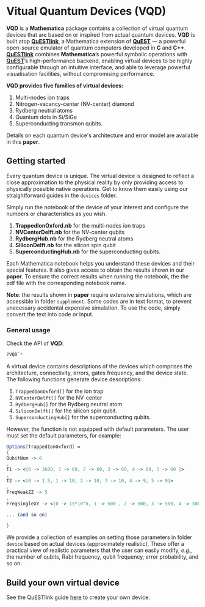 # Vitual Quantum Devices (VQD)

**VQD** is a **Mathematica** package contains a collection of virtual quantum devices that are based on or inspired from actual quantum devices. **VQD** is built atop [**QuESTlink**](https://github.com/QTechTheory/QuESTlink), a Mathematica extension of [**QuEST**](https://github.com/QuEST-Kit/QuEST) &mdash; a powerful open-source emulator of quantum computers developed in **C** and **C++**.   [**QuESTlink**](https://github.com/QTechTheory/QuESTlink) combines **Mathematica**’s powerful symbolic operations with [**QuEST**](https://github.com/QuEST-Kit/QuEST)’s high-performance backend, enabling virtual devices to be highly configurable through an intuitive interface, and able to leverage powerful visualisation facilities, without compromising performance.

**VQD provides five families of virtual devices:**
1. Multi-nodes ion traps
2. Nitrogen-vacancy-center  (NV-center) diamond 
3. Rydberg neutral atoms
4. Quantum dots in Si/SiGe 
5. Superconducting transmon qubits.


Details on each quantum device's architecture and error model are available in this **paper**. 


## Getting started

Every quantum device is unique. The virtual device is designed to reflect a close approximation to the physical reality by only providing access to physically possible native operations. Get to know them easily using our straightforward guides in the ``devices`` folder. 

Simply run the notebook of the device of your interest and configure the numbers or characteristics as you wish.
1. **TrappedIonOxford.nb** for the multi-nodes ion traps
2. **NVCenterDelft.nb** for the NV-center qubits
3. **RydbergHub.nb** for the Rydberg neutral atoms
4. **SiliconDelft.nb** for the silicon spin qubit
5. **SuperconductingHub.nb** for the superconducting qubits.


Each Mathematica notebook helps you understand these devices and their special features. It also gives access to obtain the results shown in our **paper**.
To ensure the correct results when running the notebook, the the pdf file with the corresponding notebook name.

**Note**: the results shown in **paper** require extensive simulations, which are accessible in folder ``supplement``. Some codes are in text format, to prevent unecessary accidental expensive simulation. To use the code, simply convert the text into code or input.

### General usage

Check the API of **VQD**:

```Mathematica
?VQD`*
```

A virtual device contains descriptions  of the devices which comprises the architecture, connectivity, errors, gates frequency, and the device state. The following functions generate device descriptions:
1. ``TrappedIonOxford[]`` for the ion trap
2. ``NVCenterDelft[]`` for the NV-center
3. ``RydbergHub[]`` for the Rydberg neutral atom
4. ``SiliconDelft[]`` for the silicon spin qubit.
5. ``SuperconductingHub[]`` for the superconducting qubits.

However, the function is not equipped with default parameters. The user must set the default parameters, for example:

```Mathematica
Options[TrappedIonOxford] = 
{
QubitNum -> 6
,
T1 -> <|0 -> 3600, 1 -> 60, 2 -> 60, 3 -> 60, 4 -> 60, 5 -> 60 |>
,
T2 -> <|0 -> 1.5, 1 -> 10, 2 -> 10, 3 -> 10, 4 -> 9, 5 -> 9|>
,
FreqWeakZZ -> 5
,
FreqSingleXY -> <|0 -> 15*10^6, 1 -> 500 , 2 -> 500, 3 -> 500, 4 -> 500, 5 -> 500|>

... (and so on)

}
```

We provide a collection of examples on setting those parameters in folder ``device`` based on actual devices (approximately realistic). These offer a practical view of realistic parameters that the user can easily modify, *e.g.,* the number of qubits, Rabi frequency, qubit frequency, error probability, and so on. 

## Build your own virtual device

See the QuESTlink guide [here](https://github.com/QTechTheory/QuESTlink/blob/main/Doc/guide_creating_device_spec.pdf) to create your own device.

<!--
####Using parallelism, multithreading 

####Navigating through VQD
To use parallelisation
SetEnvironment[] 
sets the system variable, such as:
	the number of threads in multithreading ("OMP_NUM_THREADS"->"#thread") 
	the gpu address ("CUDA_VISIBLE_DEVICES"->"#id") 
This works only for the self-compiled binary 

Example of a VQD setup

UsedOptions

error ratios : sum to 1 or zero (off)
-->
